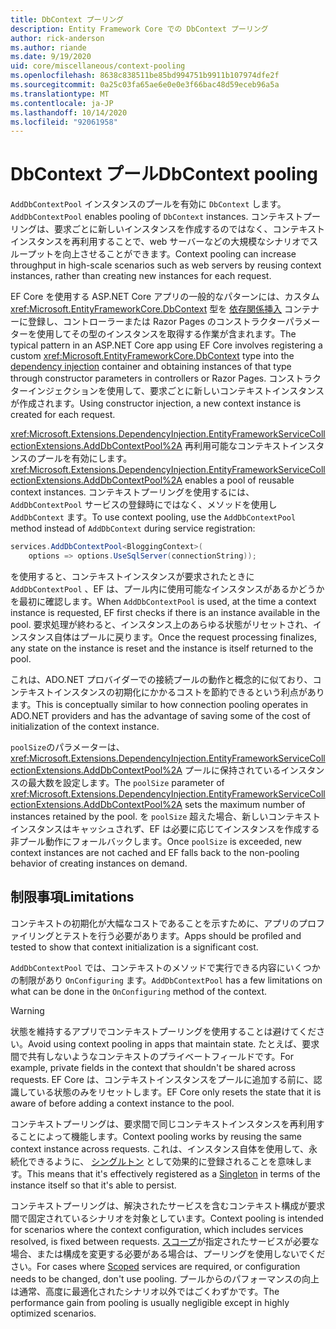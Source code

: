 ```yaml
---
title: DbContext プーリング
description: Entity Framework Core での DbContext プーリング
author: rick-anderson
ms.author: riande
ms.date: 9/19/2020
uid: core/miscellaneous/context-pooling
ms.openlocfilehash: 8638c838511be85bd994751b9911b107974dfe2f
ms.sourcegitcommit: 0a25c03fa65ae6e0e0e3f66bac48d59eceb96a5a
ms.translationtype: MT
ms.contentlocale: ja-JP
ms.lasthandoff: 10/14/2020
ms.locfileid: "92061958"
---
```

# <a name="dbcontext-pooling"></a><span data-ttu-id="2f650-103">DbContext プール</span><span class="sxs-lookup"><span data-stu-id="2f650-103">DbContext pooling</span></span>

<span data-ttu-id="2f650-104">`AddDbContextPool` インスタンスのプールを有効に `DbContext` します。</span><span class="sxs-lookup"><span data-stu-id="2f650-104">`AddDbContextPool` enables pooling of `DbContext` instances.</span></span> <span data-ttu-id="2f650-105">コンテキストプーリングは、要求ごとに新しいインスタンスを作成するのではなく、コンテキストインスタンスを再利用することで、web サーバーなどの大規模なシナリオでスループットを向上させることができます。</span><span class="sxs-lookup"><span data-stu-id="2f650-105">Context pooling can increase throughput in high-scale scenarios such as web servers by reusing context instances, rather than creating new instances for each request.</span></span>

<span data-ttu-id="2f650-106">EF Core を使用する ASP.NET Core アプリの一般的なパターンには、カスタム <xref:Microsoft.EntityFrameworkCore.DbContext> 型を [依存関係挿入](/aspnet/core/fundamentals/dependency-injection) コンテナーに登録し、コントローラーまたは Razor Pages のコンストラクターパラメーターを使用してその型のインスタンスを取得する作業が含まれます。</span><span class="sxs-lookup"><span data-stu-id="2f650-106">The typical pattern in an ASP.NET Core app using EF Core involves registering a custom <xref:Microsoft.EntityFrameworkCore.DbContext> type into the [dependency injection](/aspnet/core/fundamentals/dependency-injection) container and obtaining instances of that type through constructor parameters in controllers or Razor Pages.</span></span> <span data-ttu-id="2f650-107">コンストラクターインジェクションを使用して、要求ごとに新しいコンテキストインスタンスが作成されます。</span><span class="sxs-lookup"><span data-stu-id="2f650-107">Using constructor injection, a new context instance is created for each request.</span></span>

<span data-ttu-id="2f650-108"><xref:Microsoft.Extensions.DependencyInjection.EntityFrameworkServiceCollectionExtensions.AddDbContextPool%2A> 再利用可能なコンテキストインスタンスのプールを有効にします。</span><span class="sxs-lookup"><span data-stu-id="2f650-108"><xref:Microsoft.Extensions.DependencyInjection.EntityFrameworkServiceCollectionExtensions.AddDbContextPool%2A> enables a pool of reusable context instances.</span></span> <span data-ttu-id="2f650-109">コンテキストプーリングを使用するには、 `AddDbContextPool` サービスの登録時にではなく、メソッドを使用し `AddDbContext` ます。</span><span class="sxs-lookup"><span data-stu-id="2f650-109">To use context pooling, use the `AddDbContextPool` method instead of `AddDbContext` during service registration:</span></span>

```csharp
services.AddDbContextPool<BloggingContext>(
    options => options.UseSqlServer(connectionString));
```

<span data-ttu-id="2f650-110">を使用すると、コンテキストインスタンスが要求されたときに `AddDbContextPool` 、EF は、プール内に使用可能なインスタンスがあるかどうかを最初に確認します。</span><span class="sxs-lookup"><span data-stu-id="2f650-110">When `AddDbContextPool` is used, at the time a context instance is requested, EF first checks if there is an instance available in the pool.</span></span> <span data-ttu-id="2f650-111">要求処理が終わると、インスタンス上のあらゆる状態がリセットされ、インスタンス自体はプールに戻ります。</span><span class="sxs-lookup"><span data-stu-id="2f650-111">Once the request processing finalizes, any state on the instance is reset and the instance is itself returned to the pool.</span></span>

<span data-ttu-id="2f650-112">これは、ADO.NET プロバイダーでの接続プールの動作と概念的に似ており、コンテキストインスタンスの初期化にかかるコストを節約できるという利点があります。</span><span class="sxs-lookup"><span data-stu-id="2f650-112">This is conceptually similar to how connection pooling operates in ADO.NET providers and has the advantage of saving some of the cost of initialization of the context instance.</span></span>

<span data-ttu-id="2f650-113">`poolSize`のパラメーターは、 <xref:Microsoft.Extensions.DependencyInjection.EntityFrameworkServiceCollectionExtensions.AddDbContextPool%2A> プールに保持されているインスタンスの最大数を設定します。</span><span class="sxs-lookup"><span data-stu-id="2f650-113">The `poolSize` parameter of <xref:Microsoft.Extensions.DependencyInjection.EntityFrameworkServiceCollectionExtensions.AddDbContextPool%2A> sets the maximum number of instances retained by the pool.</span></span> <span data-ttu-id="2f650-114">を `poolSize` 超えた場合、新しいコンテキストインスタンスはキャッシュされず、EF は必要に応じてインスタンスを作成する非プール動作にフォールバックします。</span><span class="sxs-lookup"><span data-stu-id="2f650-114">Once `poolSize` is exceeded, new context instances are not cached and  EF falls back to the non-pooling behavior of creating instances on demand.</span></span>

## <a name="limitations"></a><span data-ttu-id="2f650-115">制限事項</span><span class="sxs-lookup"><span data-stu-id="2f650-115">Limitations</span></span>

<span data-ttu-id="2f650-116">コンテキストの初期化が大幅なコストであることを示すために、アプリのプロファイリングとテストを行う必要があります。</span><span class="sxs-lookup"><span data-stu-id="2f650-116">Apps should be profiled and tested to show that context initialization is a significant cost.</span></span>

<span data-ttu-id="2f650-117">`AddDbContextPool` では、コンテキストのメソッドで実行できる内容にいくつかの制限があり `OnConfiguring` ます。</span><span class="sxs-lookup"><span data-stu-id="2f650-117">`AddDbContextPool` has a few limitations on what can be done in the `OnConfiguring` method of the context.</span></span>

> [!WARNING]
> <span data-ttu-id="2f650-118">状態を維持するアプリでコンテキストプーリングを使用することは避けてください。</span><span class="sxs-lookup"><span data-stu-id="2f650-118">Avoid using context pooling in apps that maintain state.</span></span> <span data-ttu-id="2f650-119">たとえば、要求間で共有しないようなコンテキストのプライベートフィールドです。</span><span class="sxs-lookup"><span data-stu-id="2f650-119">For example, private fields in the context that shouldn't be shared across requests.</span></span> <span data-ttu-id="2f650-120">EF Core は、コンテキストインスタンスをプールに追加する前に、認識している状態のみをリセットします。</span><span class="sxs-lookup"><span data-stu-id="2f650-120">EF Core only resets the state that it is aware of before adding a context instance to the pool.</span></span>

<span data-ttu-id="2f650-121">コンテキストプーリングは、要求間で同じコンテキストインスタンスを再利用することによって機能します。</span><span class="sxs-lookup"><span data-stu-id="2f650-121">Context pooling works by reusing the same context instance across requests.</span></span> <span data-ttu-id="2f650-122">これは、インスタンス自体を使用して、永続化できるように、 [シングルトン](/aspnet/core/fundamentals/dependency-injection#service-lifetimes) として効果的に登録されることを意味します。</span><span class="sxs-lookup"><span data-stu-id="2f650-122">This means that it's effectively registered as a [Singleton](/aspnet/core/fundamentals/dependency-injection#service-lifetimes) in terms of the instance itself so that it's able to persist.</span></span>

<span data-ttu-id="2f650-123">コンテキストプーリングは、解決されたサービスを含むコンテキスト構成が要求間で固定されているシナリオを対象としています。</span><span class="sxs-lookup"><span data-stu-id="2f650-123">Context pooling is intended for scenarios where the context configuration, which includes services resolved, is fixed between requests.</span></span> <span data-ttu-id="2f650-124">[スコープ](/aspnet/core/fundamentals/dependency-injection#service-lifetimes)が指定されたサービスが必要な場合、または構成を変更する必要がある場合は、プーリングを使用しないでください。</span><span class="sxs-lookup"><span data-stu-id="2f650-124">For cases where [Scoped](/aspnet/core/fundamentals/dependency-injection#service-lifetimes) services are required, or configuration needs to be changed, don't use pooling.</span></span> <span data-ttu-id="2f650-125">プールからのパフォーマンスの向上は通常、高度に最適化されたシナリオ以外ではごくわずかです。</span><span class="sxs-lookup"><span data-stu-id="2f650-125">The performance gain from pooling is usually negligible except in highly optimized scenarios.</span></span>
